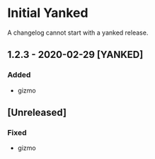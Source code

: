 # Initial Yanked
A changelog cannot start with a yanked release.
## 1.2.3 - 2020-02-29 [YANKED]
### Added
- gizmo
## [Unreleased]
### Fixed
- gizmo

